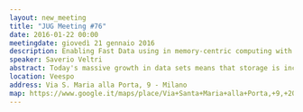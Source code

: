 ```yaml
---
layout: new_meeting
title: "JUG Meeting #76"
date: 2016-01-22 00:00
meetingdate: giovedì 21 gennaio 2016
description: Enabling Fast Data using in memory-centric computing with Tachyon
speaker: Saverio Veltri
abstract: Today's massive growth in data sets means that storage is increasingly becoming a bottleneck for system workloads. Memory becomes more important and popular because its cost is dropping, which makes possible to handle huge amount of data in it. Many frameworks like Spark take advantage of memory for fast access and processing. Anyway, there are some limitations; for example, data must be replicated for achieving fault-tolerance, garbage collector might drastically reduce performances or even cause failures and data can be shared across different frameworks or jobs. Tachyon, a project of UC-Berkeley’s AMPLab, is a good solution for getting rid of those limitations. In this talk we are going to discover why Tachyon helps to achieve memory throughput without unnecessary replication and still provides reliability. For instance, we are going do see how it can re-computes data using lineage If a computation fails, or how the system is able to manage data which exceeds memory capacity and how RDD can be stored in order to reduce garbage collector overhead. bio: Saverio took his master degree in computer science engineer at 'Politecnico di Milano' in 2006.  After that, he gained a strong experience in Java and mobile technologies (iOs and Android) working either in small environments or big companies. Afterwards, he bumped into reactive world and he became a certified Scala and Akka engineer. Not completely satisfied about that stuff, he is currently working in the fast data area at Radicalbit (radicalbit.io).
location: Veespo
address: Via S. Maria alla Porta, 9 - Milano
map: https://www.google.it/maps/place/Via+Santa+Maria+alla+Porta,+9,+20123+Milano/@45.4664129,9.1817829,17z/data=!4m2!3m1!1s0x4786c153a8292d05:0x4c6f0a73c08286b9
---
```

